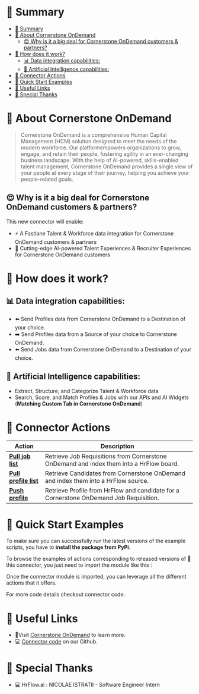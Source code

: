 # 📖 Summary

- [📖 Summary](#📖-summary)
- [💼 About Cornerstone OnDemand](#💼-about-cornerstone-ondemand)
  - [😍 Why is it a big deal for Cornerstone OnDemand customers & partners?](#😍-why-is-it-a-big-deal-for-cornerstone-ondemand-customers--partners)
- [🔧 How does it work?](#🔧-how-does-it-work)
  - [📊 Data integration capabilities:](#📊-data-integration-capabilities)
  - [🧠 Artificial Intelligence capabilities:](#🧠-artificial-intelligence-capabilities)
- [🔌 Connector Actions](#🔌-connector-actions)
- [💍 Quick Start Examples](#💍-quick-start-examples)
- [🔗 Useful Links](#🔗-useful-links)
- [👏 Special Thanks](#👏-special-thanks)

# 💼 About Cornerstone OnDemand

> Cornerstone OnDemand is a comprehensive Human Capital Management (HCM) solution designed to meet the needs of the modern workforce. Our platformempowers organizations to grow, engage, and retain their people, fostering agility in an ever-changing business landscape. With the help of AI-powered, skills-enabled talent management, Cornerstone OnDemand provides a single view of your people at every stage of their journey, helping you achieve your people-related goals.

## 😍 Why is it a big deal for Cornerstone OnDemand customers & partners?

This new connector will enable:

- ⚡ A Fastlane Talent & Workforce data integration for Cornerstone OnDemand customers & partners
- 🤖 Cutting-edge AI-powered Talent Experiences & Recruiter Experiences for Cornerstone OnDemand customers

# 🔧 How does it work?

## 📊 Data integration capabilities:

- ⬅️ Send Profiles data from Cornerstone OnDemand to a Destination of your choice.
- ➡️ Send Profiles data from a Source of your choice to Cornerstone OnDemand.
- ⬅️ Send Jobs data from Cornerstone OnDemand to a Destination of your choice.

## 🧠 Artificial Intelligence capabilities:

- Extract, Structure, and Categorize Talent & Workforce data
- Search, Score, and Match Profiles & Jobs with our APIs and AI Widgets (**Matching Custom Tab in Cornerstone OnDemand**)

# 🔌 Connector Actions

<p align="center">

| Action                                             | Description                                                                             |
| -------------------------------------------------- | --------------------------------------------------------------------------------------- |
| [**Pull job list**](docs/pull_job_list.md)         | Retrieve Job Requisitions from Cornerstone OnDemand and index them into a HrFlow board. |
| [**Pull profile list**](docs/pull_profile_list.md) | Retrieve Candidates from Cornerstone OnDemand and index them into a HrFlow source.      |
| [**Push profile**](docs/push_profile.md)           | Retrieve Profile from HrFlow and candidate for a Cornerstone OnDemand Job Requisition.  |

</p>

# 💍 Quick Start Examples

To make sure you can successfully run the latest versions of the example scripts, you have to **install the package from PyPi**.

To browse the examples of actions corresponding to released versions of 🤗 this connector, you just need to import the module like this :

Once the connector module is imported, you can leverage all the different actions that it offers.

For more code details checkout connector code.

# 🔗 Useful Links

- 📄Visit [Cornerstone OnDemand](https://www.cornerstoneondemand.com/) to learn more.
- 💻 [Connector code](https://github.com/Riminder/hrflow-connectors/tree/master/src/hrflow_connectors/connectors/cornerstoneondemand) on our Github.

# 👏 Special Thanks

- 💻 HrFlow.ai : NICOLAE ISTRATII - Software Engineer Intern
